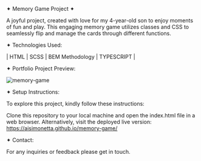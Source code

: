 ✦ Memory Game Project ✦

A joyful project, created with love for my 4-year-old son to enjoy moments of fun and play. This engaging memory game utilizes classes and CSS to seamlessly flip and manage the cards through different functions.

✦ Technologies Used:

| HTML | SCSS | BEM Methodology | TYPESCRIPT |

✦ Portfolio Project Preview:

![memory-game](https://github.com/AISimonetta/memory-game/assets/122782260/15d9a3a8-5315-4abb-8150-652987833c4f)


✦ Setup Instructions:

To explore this project, kindly follow these instructions:

Clone this repository to your local machine and open the index.html file in a web browser. Alternatively, visit the deployed live version: https://aisimonetta.github.io/memory-game/

✦ Contact:

For any inquiries or feedback please get in touch.
